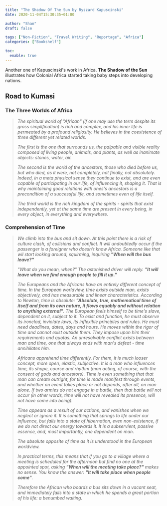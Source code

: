 ```yaml
---
title: "The Shadow Of The Sun by Ryszard Kapuscinski"
date: 2020-11-04T15:30:35+01:00

author: "Shan"
draft: false

tags: ["Non-Fiction", "Travel Writing", "Reportage", "Africa"]
categories: ["Bookshelf"]

toc:
  enable: true
---
```

<!--more-->

Another one of Kapuscinski's work in Africa. __The Shadow of the Sun__ illustrates how Colonial Africa started taking baby steps into developing nations.

## Road to Kumasi

### The Three Worlds of Africa

> _The spiritual world of "African" (if one may use the term despite its gross simplification) is rich and complex, and his inner life is permeated by a profound religiosity.
 He believes in the coexistence of three different yet related worlds._
>
> _The first is the one that surrounds us, the palpable and visible reality composed of living people, animals, and plants, as well as inanimate objects: stones, water, air._
>
> _The second is the world of the ancestors, those who died before us, but who died, as it were, not completely, not finally, not absolutely. Indeed, in a meta physical sense they continue to exist, and are even capable of participating in our life, of influencing it, shaping it. That is why maintaining good relations with ones's ancestors is a 
precondition of a successful life, and sometimes even of life itself._
>
> _The third world is the rich kingdom of the spirits - spirits that exist independently, yet at the same time are present in every being, in every object, in everything and everywhere._


### Comprehension of Time

> _We climb into the bus and sit down. At this point there is a risk of culture clash, of collisions and conflict. It will undoubtedly occur if the passenger is a foreigner who
doesn't know Africa. Someone like that wil start looking around, squirming, inquiring **"When will the bus leave?"**_
>
> _"What do you mean, when?" The astonished driver will reply. **"It will leave when we find enough people to fill it up."**_
>
> _The Europeans and the Africans have an entirely different concept of time. In the European worldview, time exists outside man, exists objectively, and has measurable and
 linear characteristics. According to Newton, time is absolute: **"Absolute, true, mathematical time of itself and from its own nature, it flows equably and without relation to
 anything external"**. The European feels himself to be time's slave, dependent on it, subject to it. To exist and function, he must observe its ironclad, inviolate laws, its 
 inflexible principles and rules. He must need deadlines, dates, days and hours. He moves within the rigor of time and cannot exist outside them. They impose upon him their 
 requirements and quotas. An unresolvable conflict exists between man and time, one that always ends with man's defeat - time annihilates him._
>
> _Africans apprehend time differently. For them, it is much looser concept, more open, elastic, subjective. It is a man who influences time, its shape, course and rhythm (man
acting, of course, with the consent of gods and ancestors). Time is even something that that man can create outright, for time is made manifest through events, and whether an 
event takes place or not depends, after all, on man alone. If two armies do not engage in a battle, then that battle will not occur (in other words, time will not have revealed 
its presence, will not have come into being)._
>
> _Time appears as a result of our actions, and vanishes when we neglect or ignore it. It is something that springs to life under our influence, but falls into a state of 
hibernation, even non-existence, if we do not direct our energy towards it. It is a subservient, passive essence, and, most importantly, one dependent on man._
>
> _The absolute opposite of time as it is understood in the European worldview._
>
> _In practical terms, this means that if you go to a village where a meeting is scheduled for the afternoon but find no one at the appointed spot, asking **"When will the meeting take place?"** makes no sense. You know the answer: **"It will take place when people come"**._
>
> _Therefore the African who boards a bus sits down in a vacant seat, and immediately falls into a state in which he spends a great portion of his life: a benumbed waiting._